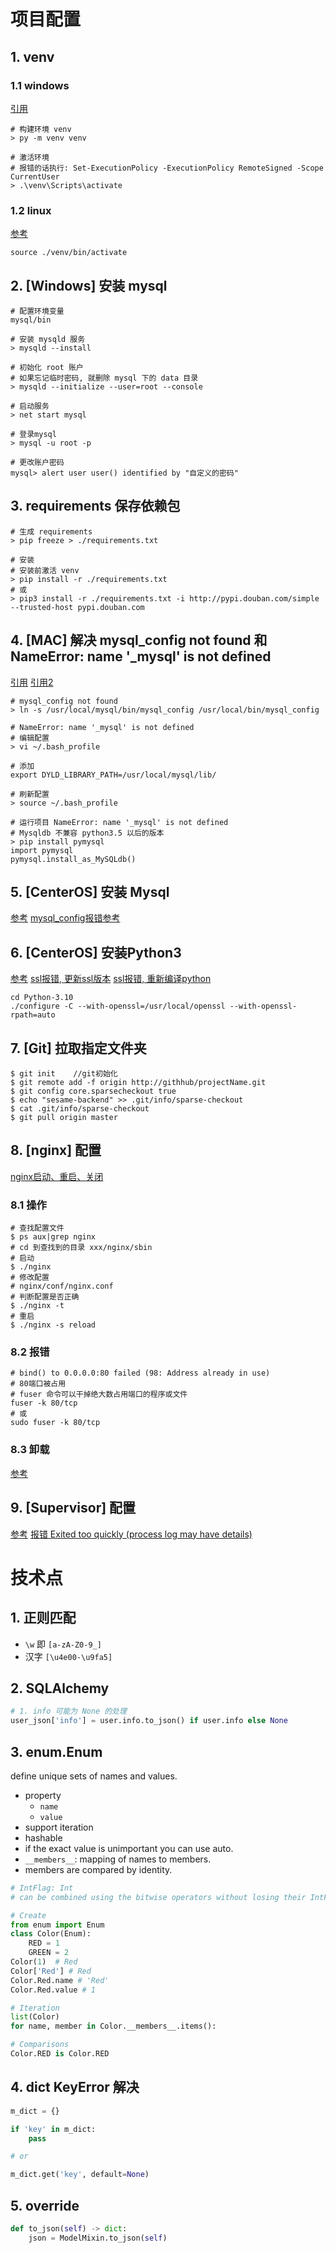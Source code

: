 # 项目配置
## 1. venv
### 1.1 windows
[引用](https://packaging.python.org/en/latest/guides/installing-using-pip-and-virtual-environments/#creating-a-virtual-environment)
```shell
# 构建环境 venv
> py -m venv venv

# 激活环境
# 报错的话执行: Set-ExecutionPolicy -ExecutionPolicy RemoteSigned -Scope CurrentUser
> .\venv\Scripts\activate
```

### 1.2 linux
[参考](https://blog.csdn.net/weixin_40903525/article/details/122299094)
```shell
source ./venv/bin/activate
```

## 2. [Windows] 安装 mysql

```shell
# 配置环境变量
mysql/bin

# 安装 mysqld 服务
> mysqld --install

# 初始化 root 账户
# 如果忘记临时密码, 就删除 mysql 下的 data 目录
> mysqld --initialize --user=root --console

# 启动服务
> net start mysql

# 登录mysql
> mysql -u root -p

# 更改账户密码
mysql> alert user user() identified by "自定义的密码"
```

## 3. requirements 保存依赖包

```shell
# 生成 requirements
> pip freeze > ./requirements.txt

# 安装
# 安装前激活 venv
> pip install -r ./requirements.txt
# 或
> pip3 install -r ./requirements.txt -i http://pypi.douban.com/simple --trusted-host pypi.douban.com
```

## 4. [MAC] 解决 mysql_config not found 和 NameError: name '_mysql' is not defined
[引用](https://www.cnblogs.com/shellshell/p/7106426.html)
[引用2](https://stackoverflow.com/questions/63109987/nameerror-name-mysql-is-not-defined-after-setting-change-to-mysql)

```shell
# mysql_config not found
> ln -s /usr/local/mysql/bin/mysql_config /usr/local/bin/mysql_config

# NameError: name '_mysql' is not defined
# 编辑配置
> vi ~/.bash_profile

# 添加
export DYLD_LIBRARY_PATH=/usr/local/mysql/lib/

# 刷新配置
> source ~/.bash_profile

# 运行项目 NameError: name '_mysql' is not defined
# Mysqldb 不兼容 python3.5 以后的版本
> pip install pymysql
import pymysql
pymysql.install_as_MySQLdb()
```

## 5. [CenterOS] 安装 Mysql
[参考](https://blog.csdn.net/weixin_44244088/article/details/122286105)
[mysql_config报错参考](https://blog.csdn.net/hknaruto/article/details/82852308)

## 6. [CenterOS] 安装Python3
[参考](https://blog.csdn.net/qq_36750158/article/details/80609857)
[ssl报错, 更新ssl版本](https://blog.csdn.net/weixin_32110907/article/details/116884575)
[ssl报错, 重新编译python](https://blog.csdn.net/qq_23889009/article/details/100887640)
```shell
cd Python-3.10
./configure -C --with-openssl=/usr/local/openssl --with-openssl-rpath=auto
```

## 7. [Git] 拉取指定文件夹

```shell
$ git init    //git初始化
$ git remote add -f origin http://githhub/projectName.git
$ git config core.sparsecheckout true
$ echo "sesame-backend" >> .git/info/sparse-checkout
$ cat .git/info/sparse-checkout
$ git pull origin master
```

## 8. [nginx] 配置
[nginx启动、重启、关闭](https://blog.csdn.net/hyy147/article/details/119734841)

### 8.1 操作
```shell
# 查找配置文件
$ ps aux|grep nginx
# cd 到查找到的目录 xxx/nginx/sbin
# 启动
$ ./nginx
# 修改配置
# nginx/conf/nginx.conf
# 判断配置是否正确
$ ./nginx -t
# 重启
$ ./nginx -s reload
```

### 8.2 报错
```shell
# bind() to 0.0.0.0:80 failed (98: Address already in use)
# 80端口被占用
# fuser 命令可以干掉绝大数占用端口的程序或文件
fuser -k 80/tcp 
# 或
sudo fuser -k 80/tcp
```

### 8.3 卸载
[参考](https://blog.csdn.net/qq_39505065/article/details/106765950)

## 9. [Supervisor] 配置
[参考](https://www.cnblogs.com/qq419139624/p/14866148.html)
[报错 Exited too quickly (process log may have details)](https://blog.csdn.net/nbcsdn/article/details/108660702)

# 技术点
## 1. 正则匹配
- `\w` 即 `[a-zA-Z0-9_]`
- 汉字 `[\u4e00-\u9fa5]`

## 2. SQLAlchemy

```python
# 1. info 可能为 None 的处理
user_json['info'] = user.info.to_json() if user.info else None
```

## 3. enum.Enum
define unique sets of names and values. 
- property
    -  `name`
    -  `value`
-  support iteration
-  hashable
-  if the exact value is unimportant you can use auto.
-  `__members__`: mapping of names to members.
-  members are compared by identity.

```python
# IntFlag: Int
# can be combined using the bitwise operators without losing their IntFlag membership.

# Create
from enum import Enum
class Color(Enum):
    RED = 1  
    GREEN = 2
Color(1)  # Red
Color['Red'] # Red
Color.Red.name # 'Red'
Color.Red.value # 1  

# Iteration
list(Color)
for name, member in Color.__members__.items():

# Comparisons
Color.RED is Color.RED
```

## 4. dict KeyError 解决

```python
m_dict = {}

if 'key' in m_dict:
    pass

# or

m_dict.get('key', default=None)
```

## 5. override

```python
def to_json(self) -> dict:
    json = ModelMixin.to_json(self)
```
